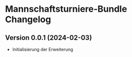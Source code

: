 # Mannschaftsturniere-Bundle Changelog

## Version 0.0.1 (2024-02-03)

* Initialisierung der Erweiterung

